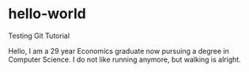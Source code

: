 # hello-world
Testing Git Tutorial

Hello, I am a 29 year Economics graduate now pursuing a degree in Computer Science.
I do not like running anymore, but walking is alright.
